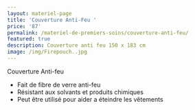 ```yaml
---
layout: materiel-page
title: 'Couverture Anti-Feu '
price: '87'
permalink: /materiel-de-premiers-soins/couverture-anti-feu/
featured: true
description: Couverture anti feu 150 x 183 cm
image: /img/Firepouch..jpg
---
```

Couverture Anti-feu

* Fait de fibre de verre anti-feu
* Résistant aux solvants et produits chimiques
* Peut être utilisé pour aider a éteindre les vêtements
